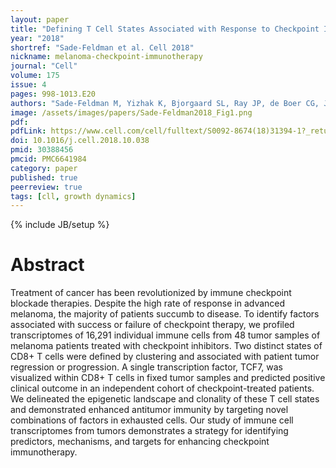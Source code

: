 ```yaml
---
layout: paper
title: "Defining T Cell States Associated with Response to Checkpoint Immunotherapy in Melanoma"
year: "2018"
shortref: "Sade-Feldman et al. Cell 2018"
nickname: melanoma-checkpoint-immunotherapy
journal: "Cell"
volume: 175
issue: 4
pages: 998-1013.E20
authors: "Sade-Feldman M, Yizhak K, Bjorgaard SL, Ray JP, de Boer CG, Jenkins RW, Lieb DJ, Chen JH, Frederick DT, Barzily-Rokni M, Freeman SS, Reuben A, Hoover PJ, Villani AC, Ivanova E, Portell A, Lizotte PH, Aref AR, Eliane JP, Hammond MR, Vitzthum H, Blackmon SM, Li B, Gopalakrishnan V, Reddy SM, Cooper ZA, Paweletz CP, Barbie DA, Stemmer-Rachamimov A, Flaherty KT, Wargo JA, Boland GM, Sullivan RJ, Getz G, Hacohen N"
image: /assets/images/papers/Sade-Feldman2018_Fig1.png
pdf:
pdfLink: https://www.cell.com/cell/fulltext/S0092-8674(18)31394-1?_returnURL=https%3A%2F%2Flinkinghub.elsevier.com%2Fretrieve%2Fpii%2FS0092867418313941%3Fshowall%3Dtrue
doi: 10.1016/j.cell.2018.10.038
pmid: 30388456
pmcid: PMC6641984
category: paper
published: true
peerreview: true
tags: [cll, growth dynamics]
---
```

{% include JB/setup %}

# Abstract

Treatment of cancer has been revolutionized by immune checkpoint blockade therapies. Despite the high rate of response in advanced melanoma, the majority of patients succumb to disease. To identify factors associated with success or failure of checkpoint therapy, we profiled transcriptomes of 16,291 individual immune cells from 48 tumor samples of melanoma patients treated with checkpoint inhibitors. Two distinct states of CD8+ T cells were defined by clustering and associated with patient tumor regression or progression. A single transcription factor, TCF7, was visualized within CD8+ T cells in fixed tumor samples and predicted positive clinical outcome in an independent cohort of checkpoint-treated patients. We delineated the epigenetic landscape and clonality of these T cell states and demonstrated enhanced antitumor immunity by targeting novel combinations of factors in exhausted cells. Our study of immune cell transcriptomes from tumors demonstrates a strategy for identifying predictors, mechanisms, and targets for enhancing checkpoint immunotherapy.